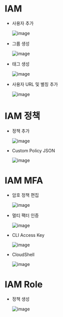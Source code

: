 # IAM

- 사용자 추가
  
  ![image](https://github.com/InHeeS/Certified-AWS/assets/105423951/0f002d95-ffc1-442a-81b1-24233ba64d2c)
  
- 그룹 생성
  
  ![image](https://github.com/InHeeS/Certified-AWS/assets/105423951/d9ed3777-440c-4a8a-8ecf-cf58b6cdc0a0)
  
- 태그 생성
  
  ![image](https://github.com/InHeeS/Certified-AWS/assets/105423951/9f208885-65f3-4ec5-8523-12442dc33801)

- 사용자 URL 및 별칭 추가
  
  ![image](https://github.com/InHeeS/Certified-AWS/assets/105423951/fe972bd0-67f8-400a-84d6-3299b6347009)

# IAM 정책

- 정책 추가

  ![image](https://github.com/InHeeS/Certified-AWS/assets/105423951/3896a633-9770-41e0-9938-2685140577de)

- Custom Policy JSON

  ![image](https://github.com/InHeeS/Certified-AWS/assets/105423951/19d63e79-4816-44ce-bc68-9cb1ddc8eb9e)

# IAM MFA

- 암호 정책 편집

  ![image](https://github.com/InHeeS/Certified-AWS/assets/105423951/6f90e88c-eb86-42e2-a870-0e4da2b32483)

- 멀티 팩터 인증

  ![image](https://github.com/InHeeS/Certified-AWS/assets/105423951/34175248-01fc-4afe-a1fc-0eee7b75f466)

- CLI Access Key

  ![image](https://github.com/InHeeS/Certified-AWS/assets/105423951/e25a6859-0f0d-4f04-a5ba-21690fa8bf9b)

- CloudShell

  ![image](https://github.com/InHeeS/Certified-AWS/assets/105423951/06c9ec02-be18-4ca5-83eb-f4b4c04836a3)

# IAM Role   

- 정책 생성

  ![image](https://github.com/InHeeS/Certified-AWS/assets/105423951/1dfb4619-9eaf-47e1-bae2-4c25ca08a29b)


  


